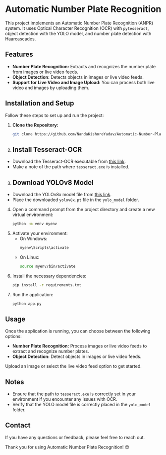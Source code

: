 # Automatic Number Plate Recognition

This project implements an Automatic Number Plate Recognition (ANPR) system. It uses Optical Character Recognition (OCR) with `pytesseract`, object detection with the YOLO model, and number plate detection with Haarcascades.

## Features

- **Number Plate Recognition:** Extracts and recognizes the number plate from images or live video feeds.
- **Object Detection:** Detects objects in images or live video feeds.
- **Support for Live Video and Image Upload:** You can process both live video and images by uploading them.

## Installation and Setup

Follow these steps to set up and run the project:

1. **Clone the Repository:**

   ```bash
   git clone https://github.com/NandaKishoreYadav/Automatic-Number-Plate-Recognition.git
   ```
   
2. ## Install Tesseract-OCR

-  Download the Tesseract-OCR executable from [this link](https://github.com/UB-Mannheim/tesseract/wiki).
-  Make a note of the path where `tesseract.exe` is installed.

3. ## Download YOLOv8 Model

-  Download the YOLOv8x model file from [this link](https://github.com/ultralytics/assets/releases/download/v8.1.0/yolov8x.pt).
-  Place the downloaded `yolov8x.pt` file in the `yolo_model` folder.

4. Open a command prompt from the project directory and create a new virtual environment:
    ```sh
    python -m venv myenv
    ```
5. Activate your environment:
    - On Windows:
        ```sh
        myenv\Scripts\activate
        ```
    - On Linux:
        ```sh
        source myenv/bin/activate
        ```
6. Install the necessary dependencies:
    ```sh
    pip install -r requirements.txt
    ```
7. Run the application:
    ```sh
    python app.py
    ```
## Usage

Once the application is running, you can choose between the following options:

- **Number Plate Recognition:** Process images or live video feeds to extract and recognize number plates.
- **Object Detection:** Detect objects in images or live video feeds.

Upload an image or select the live video feed option to get started.

## Notes

- Ensure that the path to `tesseract.exe` is correctly set in your environment if you encounter any issues with OCR.
- Verify that the YOLO model file is correctly placed in the `yolo_model` folder.

## Contact

If you have any questions or feedback, please feel free to reach out.

Thank you for using Automatic Number Plate Recognition! 😊
